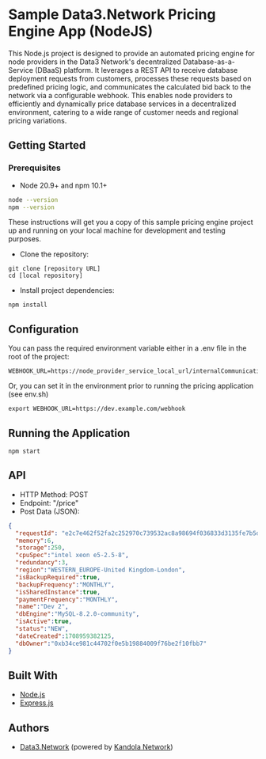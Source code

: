 # Sample Data3.Network Pricing Engine App (NodeJS)

This Node.js project is designed to provide an automated pricing engine for node providers in the Data3 Network's decentralized Database-as-a-Service (DBaaS) platform. It leverages a REST API to receive database deployment requests from customers, processes these requests based on predefined pricing logic, and communicates the calculated bid back to the network via a configurable webhook. This enables node providers to efficiently and dynamically price database services in a decentralized environment, catering to a wide range of customer needs and regional pricing variations.
## Getting Started

### Prerequisites
* Node 20.9+ and npm 10.1+

```bash
node --version
npm --version
```

These instructions will get you a copy of this sample pricing engine project up and running on your local machine for development and testing purposes.
* Clone the repository:
```shell
git clone [repository URL]
cd [local repository]
```
* Install project dependencies:
```shell
npm install
```

## Configuration
You can pass the required environment variable either in a .env file in the root of the project:

```shell
WEBHOOK_URL=https://node_provider_service_local_url/internalCommunication/responseForProposal
```

Or, you can set it in the environment prior to running the pricing application (see env.sh)
```shell
export WEBHOOK_URL=https://dev.example.com/webhook
```


## Running the Application
```shell
npm start
```

## API
* HTTP Method: POST
* Endpoint: "/price"
* Post Data (JSON):
```json
{
  "requestId": "e2c7e462f52fa2c252970c739532ac8a98694f036833d3135fe7b5dea97c4718",
  "memory":6,
  "storage":250,
  "cpuSpec":"intel xeon e5-2.5-8",
  "redundancy":3,
  "region":"WESTERN_EUROPE-United Kingdom-London",
  "isBackupRequired":true,
  "backupFrequency":"MONTHLY",
  "isSharedInstance":true,
  "paymentFrequency":"MONTHLY",
  "name":"Dev 2",
  "dbEngine":"MySQL-8.2.0-community",
  "isActive":true,
  "status":"NEW",
  "dateCreated":1708959382125,
  "dbOwner":"0xb34ce981c44702f0e5b19884009f76be2f10fbb7"
}
```

## Built With
* [Node.js](https://nodejs.org/) 
* [Express.js](https://expressjs.com/)

## Authors
* [Data3.Network](https://data3.network/) (powered by [Kandola Network](https://kandola.network/))